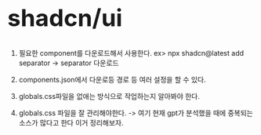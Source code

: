 <h1 style="font-size: 48px;">shadcn/ui</h1>

1. 필요한 component를 다운로드해서 사용한다.
   ex> npx shadcn@latest add separator -> separator 다운로드

2. components.json에서 다운로등 경로 등 여러 설정을 할 수 있다.
3. globals.css파일을 없애는 방식으로 작업하는지 알아봐야 한다.
4. globals.css 파일을 잘 관리해야한다. -> 여기 현재 gpt가 분석했을 때에 중복되는 소스가 많다고 한다 이거 정리해보자.